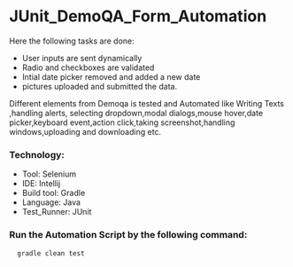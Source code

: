 # JUnit_DemoQA_Form_Automation

Here the following tasks are done:

* User inputs are sent dynamically
* Radio and checkboxes are validated
* Intial date picker removed and added a new date
* pictures uploaded and submitted the data.

Different elements from Demoqa is tested and Automated like Writing Texts ,handling alerts, selecting dropdown,modal dialogs,mouse hover,date picker,keyboard event,action click,taking screenshot,handling windows,uploading and downloading etc.

### Technology:

* Tool: Selenium
* IDE: Intellij
* Build tool: Gradle
* Language: Java
* Test_Runner: JUnit

### Run the Automation Script by the following command:

```bash
  gradle clean test 
```

